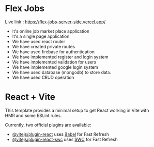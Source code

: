 # Flex Jobs
Live link : https://flex-jobs-server-side.vercel.app/
- It's online job market place application 
- It's a single page application 
- We have used react router 
- We have created private routes 
- We have used firebase for authentication 
- We have implemented register and login system 
- We have implemented validation for users 
- We have implemented google login system
- We have used database (mongodb) to store data.
- We have used CRUD operation





# React + Vite

This template provides a minimal setup to get React working in Vite with HMR and some ESLint rules.

Currently, two official plugins are available:

- [@vitejs/plugin-react](https://github.com/vitejs/vite-plugin-react/blob/main/packages/plugin-react/README.md) uses [Babel](https://babeljs.io/) for Fast Refresh
- [@vitejs/plugin-react-swc](https://github.com/vitejs/vite-plugin-react-swc) uses [SWC](https://swc.rs/) for Fast Refresh
